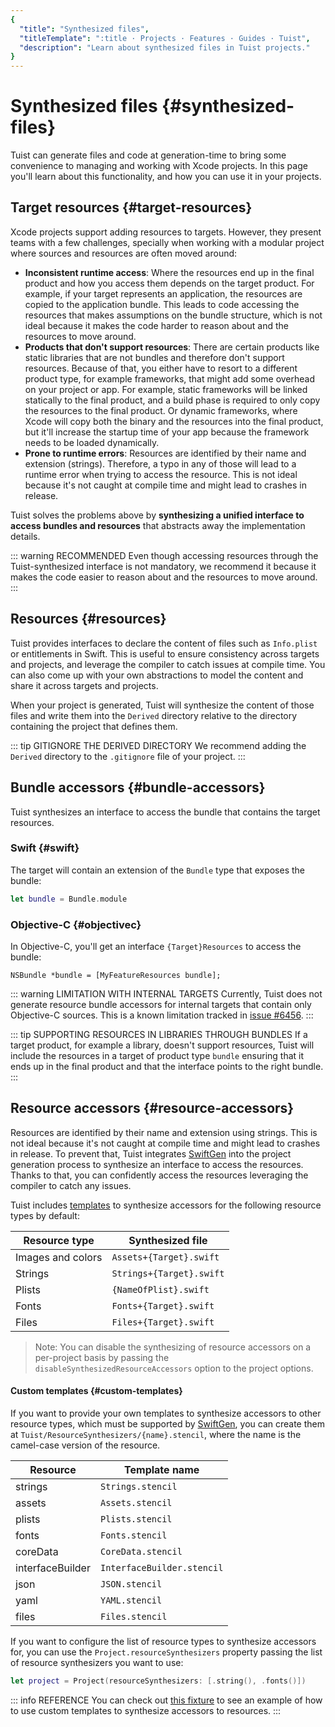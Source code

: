```yaml
---
{
  "title": "Synthesized files",
  "titleTemplate": ":title · Projects · Features · Guides · Tuist",
  "description": "Learn about synthesized files in Tuist projects."
}
---
```

# Synthesized files {#synthesized-files}

Tuist can generate files and code at generation-time to bring some convenience to managing and working with Xcode projects. In this page you'll learn about this functionality, and how you can use it in your projects.

## Target resources {#target-resources}

Xcode projects support adding resources to targets. However, they present teams with a few challenges, specially when working with a modular project where sources and resources are often moved around:

- **Inconsistent runtime access**: Where the resources end up in the final product and how you access them depends on the target product. For example, if your target represents an application, the resources are copied to the application bundle. This leads to code accessing the resources that makes assumptions on the bundle structure, which is not ideal because it makes the code harder to reason about and the resources to move around.
- **Products that don't support resources**: There are certain products like static libraries that are not bundles and therefore don't support resources. Because of that, you either have to resort to a different product type, for example frameworks, that might add some overhead on your project or app. For example, static frameworks will be linked statically to the final product, and a build phase is required to only copy the resources to the final product. Or dynamic frameworks, where Xcode will copy both the binary and the resources into the final product, but it'll increase the startup time of your app because the framework needs to be loaded dynamically.
- **Prone to runtime errors**: Resources are identified by their name and extension (strings). Therefore, a typo in any of those will lead to a runtime error when trying to access the resource. This is not ideal because it's not caught at compile time and might lead to crashes in release.

Tuist solves the problems above by **synthesizing a unified interface to access bundles and resources** that abstracts away the implementation details.

::: warning RECOMMENDED
Even though accessing resources through the Tuist-synthesized interface is not mandatory, we recommend it because it makes the code easier to reason about and the resources to move around.
:::

## Resources {#resources}

Tuist provides interfaces to declare the content of files such as `Info.plist` or entitlements in Swift.
This is useful to ensure consistency across targets and projects,
and leverage the compiler to catch issues at compile time.
You can also come up with your own abstractions to model the content and share it across targets and projects.

When your project is generated,
Tuist will synthesize the content of those files and write them into the `Derived` directory relative to the directory containing the project that defines them.

::: tip GITIGNORE THE DERIVED DIRECTORY
We recommend adding the `Derived` directory to the `.gitignore` file of your project.
:::

## Bundle accessors {#bundle-accessors}

Tuist synthesizes an interface to access the bundle that contains the target resources.

### Swift {#swift}

The target will contain an extension of the `Bundle` type that exposes the bundle:

```swift
let bundle = Bundle.module
```

### Objective-C {#objectivec}

In Objective-C, you'll get an interface `{Target}Resources` to access the bundle:

```objc
NSBundle *bundle = [MyFeatureResources bundle];
```

::: warning LIMITATION WITH INTERNAL TARGETS
Currently, Tuist does not generate resource bundle accessors for internal targets that contain only Objective-C sources. This is a known limitation tracked in [issue #6456](https://github.com/tuist/tuist/issues/6456).
:::

::: tip SUPPORTING RESOURCES IN LIBRARIES THROUGH BUNDLES
If a target product, for example a library, doesn't support resources, Tuist will include the resources in a target of product type `bundle` ensuring that it ends up in the final product and that the interface points to the right bundle.
:::

## Resource accessors {#resource-accessors}

Resources are identified by their name and extension using strings. This is not ideal because it's not caught at compile time and might lead to crashes in release. To prevent that, Tuist integrates [SwiftGen](https://github.com/SwiftGen/SwiftGen) into the project generation process to synthesize an interface to access the resources. Thanks to that, you can confidently access the resources leveraging the compiler to catch any issues.

Tuist includes [templates](https://github.com/tuist/tuist/tree/main/Sources/TuistGenerator/Templates) to synthesize accessors for the following resource types by default:

| Resource type | Synthesized file |
| --- | ---- |
| Images and colors | `Assets+{Target}.swift` |
| Strings | `Strings+{Target}.swift` |
| Plists | `{NameOfPlist}.swift` |
| Fonts | `Fonts+{Target}.swift` |
| Files | `Files+{Target}.swift` |

> Note: You can disable the synthesizing of resource accessors on a per-project basis by passing the `disableSynthesizedResourceAccessors` option to the project options.

#### Custom templates {#custom-templates}

If you want to provide your own templates to synthesize accessors to other resource types,
which must be supported by [SwiftGen](https://github.com/SwiftGen/SwiftGen),
you can create them at `Tuist/ResourceSynthesizers/{name}.stencil`,
where the name is the camel-case version of the resource.

| Resource | Template name |
| --- | --- |
| strings | `Strings.stencil` |
| assets | `Assets.stencil` |
| plists | `Plists.stencil` |
| fonts | `Fonts.stencil` |
| coreData | `CoreData.stencil` |
| interfaceBuilder | `InterfaceBuilder.stencil` |
| json | `JSON.stencil` |
| yaml | `YAML.stencil` |
| files | `Files.stencil` |

If you want to configure the list of resource types to synthesize accessors for,
you can use the `Project.resourceSynthesizers` property passing the list of resource synthesizers you want to use:

```swift
let project = Project(resourceSynthesizers: [.string(), .fonts()])
```

::: info REFERENCE
You can check out [this fixture](https://github.com/tuist/tuist/tree/main/cli/Fixtures/ios_app_with_templates) to see an example of how to use custom templates to synthesize accessors to resources.
:::
